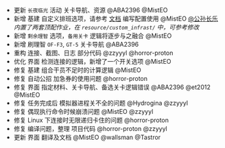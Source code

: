 - 更新 `长夜临光` 活动 关卡导航、资源 @ABA2396 @MistEO
- 新增 基建 自定义排班选项，请参考 [文档](https://github.com/MaaAssistantArknights/MaaAssistantArknights/blob/master/docs/3.6-%E5%9F%BA%E5%BB%BA%E6%8E%92%E7%8F%AD%E5%8D%8F%E8%AE%AE.md) 编写配置使用 @MistEO [@公孙长乐](https://space.bilibili.com/22606843)  
    _内置了两套顶配作业，在 `resource/custom_infrast/` 中，可参考修改_
- 新增 `剩余理智` 选项，`备用关卡` 逻辑将逐步与之融合 @MistEO
- 新增 刷理智 `OF-F3`, `GT-5` 关卡导航 @ABA2396
- 重构 连接、截图、日志 部分代码 @zzyyyl @horror-proton
- 优化 界面 检测连接的逻辑，新增了一个开关选项 @MistEO
- 修复 基建 组合干员不足时的计算逻辑 @MistEO
- 修复 自动公招 加急券的使用问题 @horror-proton
- 修复 界面 指定材料、关卡导航、备选关卡逻辑错误 @ABA2396 @et2012 @MistEO
- 修复 任务完成后 模拟器进程关不全的问题 @Hydrogina @zzyyyl
- 修复 偶现执行命令时候崩溃问题 @MistEO @zzyyyl
- 修复 Linux 下连接时无限递归卡住的问题 @horror-proton
- 修复 编译问题，整理 项目代码 @horror-proton @zzyyyl
- 更新 界面 翻译及文档 @MistEO @wallsman @Tastror
